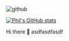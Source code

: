 ![github](https://user-images.githubusercontent.com/96050818/158389413-539da6a0-ceb3-465a-8dab-3967ba5dc99d.png)


[![Phil's GitHub stats](https://github-readme-stats.vercel.app/api?username=Philinger1)](https://github.com/Philinger1/github-readme-stats)


Hi there 👋
asdfasdfasdf
